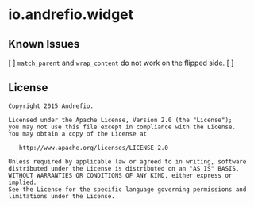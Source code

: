 # io.andrefio.widget

Known Issues
------------

 [ ] `match_parent` and `wrap_content` do not work on the flipped side.
 [ ] 
 

License
-------

    Copyright 2015 Andrefio.

    Licensed under the Apache License, Version 2.0 (the "License");
    you may not use this file except in compliance with the License.
    You may obtain a copy of the License at

       http://www.apache.org/licenses/LICENSE-2.0

    Unless required by applicable law or agreed to in writing, software
    distributed under the License is distributed on an "AS IS" BASIS,
    WITHOUT WARRANTIES OR CONDITIONS OF ANY KIND, either express or implied.
    See the License for the specific language governing permissions and
    limitations under the License.
